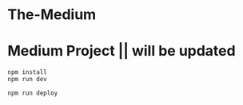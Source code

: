 # The-Medium

# Medium Project || will be updated

```
npm install
npm run dev
```

```
npm run deploy
```
